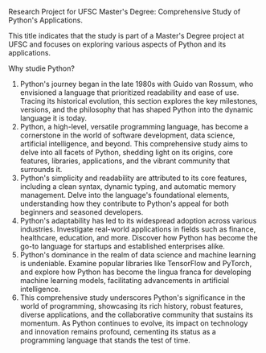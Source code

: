 Research Project for UFSC Master's Degree: Comprehensive Study of Python's Applications.

This title indicates that the study is part of a Master's Degree project at UFSC and focuses on exploring various aspects of Python and its applications.

Why studie Python?

1. Python's journey began in the late 1980s with Guido van Rossum, who envisioned a language that prioritized readability and ease of use. Tracing its historical evolution, this section explores the key milestones, versions, and the philosophy that has shaped Python into the dynamic language it is today.
2. Python, a high-level, versatile programming language, has become a cornerstone in the world of software development, data science, artificial intelligence, and beyond. This comprehensive study aims to delve into all facets of Python, shedding light on its origins, core features, libraries, applications, and the vibrant community that surrounds it.
3. Python's simplicity and readability are attributed to its core features, including a clean syntax, dynamic typing, and automatic memory management. Delve into the language's foundational elements, understanding how they contribute to Python's appeal for both beginners and seasoned developers.
4. Python's adaptability has led to its widespread adoption across various industries. Investigate real-world applications in fields such as finance, healthcare, education, and more. Discover how Python has become the go-to language for startups and established enterprises alike.
5. Python's dominance in the realm of data science and machine learning is undeniable. Examine popular libraries like TensorFlow and PyTorch, and explore how Python has become the lingua franca for developing machine learning models, facilitating advancements in artificial intelligence.
6. This comprehensive study underscores Python's significance in the world of programming, showcasing its rich history, robust features, diverse applications, and the collaborative community that sustains its momentum. As Python continues to evolve, its impact on technology and innovation remains profound, cementing its status as a programming language that stands the test of time.
